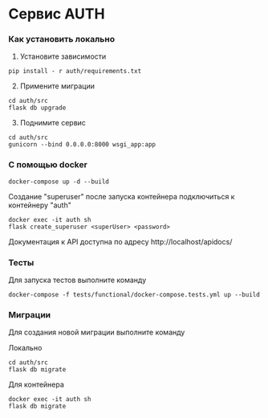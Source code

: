 # Сервис AUTH
### Как установить локально
1. Установите зависимости
```
pip install - r auth/requirements.txt
```
2. Примените миграции
```
cd auth/src
flask db upgrade
```
3. Поднимите сервис
```
cd auth/src
gunicorn --bind 0.0.0.0:8000 wsgi_app:app 
```
### С помощью docker
```
docker-compose up -d --build
```
Создание "superuser" после запуска контейнера подключиться к контейнеру "auth"
```
docker exec -it auth sh
flask create_superuser <superUser> <password>
```
Документация к API доступна по адресу http://localhost/apidocs/
### Тесты
Для запуска тестов выполните команду
```
docker-compose -f tests/functional/docker-compose.tests.yml up --build
```
### Миграции
Для создания новой миграции выполните команду

 Локально
```
cd auth/src
flask db migrate
```
 Для контейнера
```
docker exec -it auth sh
flask db migrate
```